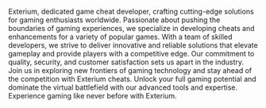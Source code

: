 Exterium, dedicated game cheat developer, crafting cutting-edge solutions for gaming enthusiasts worldwide. Passionate about pushing the boundaries of gaming experiences, we specialize in developing cheats and enhancements for a variety of popular games. With a team of skilled developers, we strive to deliver innovative and reliable solutions that elevate gameplay and provide players with a competitive edge. Our commitment to quality, security, and customer satisfaction sets us apart in the industry. Join us in exploring new frontiers of gaming technology and stay ahead of the competition with Exterium cheats. Unlock your full gaming potential and dominate the virtual battlefield with our advanced tools and expertise. Experience gaming like never before with Exterium.
<!---
ExteriumCS/ExteriumCS is a ✨ special ✨ repository because its `README.md` (this file) appears on your GitHub profile.
You can click the Preview link to take a look at your changes.
--->

